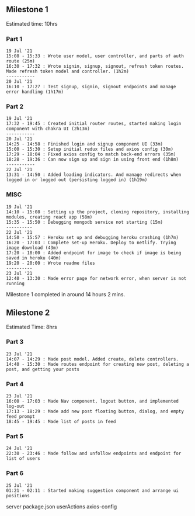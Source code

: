 ## Milestone 1
Estimated time: 10hrs
### Part 1
    19 Jul '21 
    15:08 - 15:33 : Wrote user model, user controller, and parts of auth route (25m)
    16:30 - 17:32 : Wrote signin, signup, signout, refresh token routes. Made refresh token model and controller. (1h2m)
    -----------
    20 Jul '21
    16:10 - 17:27 : Test signup, signin, signout endpoints and manage error handling (1h17m)

### Part 2
    19 Jul '21 
    17:32 - 19:45 : Created initial router routes, started making login component with chakra UI (2h13m)
    -----------
    20 Jul '21
    14:25 - 14:58 : Finished login and signup component UI (33m)
    15:00 - 15:30 : Setup initial redux files and axios config (30m)
    17:29 - 18:04 : Fixed axios config to match back-end errors (35m)
    18:28 - 19:36 : Can now sign up and sign in using front end (1h8m)
    -----------
    22 Jul '21
    13:31 - 14:50 : Added loading indicators. And manage redirects when logged in or logged out (persisting logged in) (1h19m)

### MISC
    19 Jul '21 
    14:10 - 15:08 : Setting up the project, cloning repository, installing modules, creating react app (58m)
    15:35 - 15:50 : Debugging mongodb service not starting (15m)
    ----------
    22 Jul '21
    14:50 - 15:57 : Heroku set up and debugging heroku crashing (1h7m)
    16:20 - 17:03 : Complete set-up Heroku. Deploy to netlify. Trying image download (43m)
    17:20 - 18:00 : Added endpoint for image to check if image is being saved in heroku (40m)
    19:20 - 20:00 : Wrote readme files
    ----------
    23 Jul '21
    12:40 - 13:30 : Made error page for network error, when server is not running

Milestone 1 completed in around 14 hours 2 mins.

## Milestone 2
Estimated Time: 8hrs

### Part 3
    23 Jul '21
    14:07 - 14:29 : Made post model. Added create, delete controllers.
    14:40 - 15:30 : Made routes endpoint for creating new post, deleting a post, and getting your posts

### Part 4
    23 Jul '21
    16:00 - 17:03 : Made Nav component, logout button, and implemented log-out
    17:13 - 18:29 : Made add new post floating button, dialog, and empty feed prompt
    18:45 - 19:45 : Made list of posts in feed

### Part 5
    24 Jul '21
    22:30 - 23:46 : Made follow and unfollow endpoints and endpoint for list of users

### Part 6
    25 Jul '21
    01:21 - 02:11 : Started making suggestion component and arrange ui positions

server package.json
userActions
axios-config